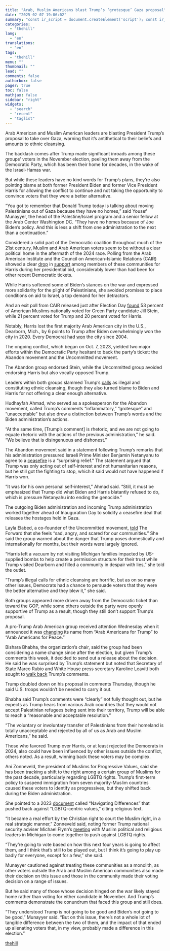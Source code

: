 ```yaml
---
title: "Arab, Muslim Americans blast Trump’s ‘grotesque’ Gaza proposal"
date: "2025-02-07 19:06:02"
summary: "const ir_script = document.createElement('script'); const ir_version = new Date().valueOf(); ir_script.src = 'https://instaread.co/js/instaread.thehill.js?version=' + ir_version; ir_script.setAttribute(\"type\", \"text/javascript\"); ir_script.setAttribute(\"async\", true); (document.getElementsByTagName('body')[0] || document.getElementsByTagName('head')[0]).appendChild(ir_script); Arab American and Muslim American leaders are blasting President Trump’s proposal to take over Gaza, warning that it’s antithetical to their beliefs and amounts to ethnic cleansing. The backlash..."
categories:
  - "thehill"
lang:
  - "en"
translations:
  - "en"
tags:
  - "thehill"
menu: ""
thumbnail: ""
lead: ""
comments: false
authorbox: false
pager: true
toc: false
mathjax: false
sidebar: "right"
widgets:
  - "search"
  - "recent"
  - "taglist"
---
```


Arab American and Muslim American leaders are blasting President Trump’s proposal to take over Gaza, warning that it’s antithetical to their beliefs and amounts to ethnic cleansing.

The backlash comes after Trump made significant inroads among these groups’ voters in the November election, peeling them away from the Democratic Party, which has been their home for decades, in the wake of the Israel-Hamas war.

But while these leaders have no kind words for Trump’s plans, they’re also pointing blame at both former President Biden and former Vice President Harris for allowing the conflict to continue and not taking the opportunity to convince voters that they were a better alternative.

“You got to remember that Donald Trump today is talking about moving Palestinians out of Gaza because they have no homes,” said Yousef Munayyer, the head of the Palestine/Israel program and a senior fellow at the Arab Center Washington DC. “They have no homes because of Joe Biden’s policy. And this is less a shift from one administration to the next than a continuation.”

Considered a solid part of the Democratic coalition throughout much of the 21st century, Muslim and Arab American voters seem to be without a clear political home in the aftermath of the 2024 race. Polling from the Arab American Institute and the Council on American-Islamic Relations (CAIR) showed a clear [drop](https://www.aaiusa.org/library/the-arab-american-vote-2024) in [support](https://www.cair.com/press_releases/breaking-cairs-final-election-poll-shows-stein-and-harris-still-tied-among-muslim-voters-trump-trailing/) among members of these communities for Harris during her presidential bid, considerably lower than had been for other recent Democratic tickets.

While Harris softened some of Biden’s stances on the war and expressed more solidarity for the plight of Palestinians, she avoided promises to place conditions on aid to Israel, a top demand for her detractors.

And an exit poll from CAIR released just after Election Day [found](https://www.cair.com/press_releases/cair-exit-poll-of-muslim-voters-reveals-surge-in-support-for-jill-stein-and-donald-trump-steep-decline-for-harris/) 53 percent of American Muslims nationally voted for Green Party candidate Jill Stein, while 21 percent voted for Trump and 20 percent voted for Harris.

Notably, Harris lost the first majority Arab American city in the U.S., Dearborn, Mich., by 6 points to Trump after Biden overwhelmingly won the city in 2020. Every Democrat had [won](https://apnews.com/article/trump-harris-arab-americans-michigan-dearborn-aea96b9161a77de1fa47d668e23edb98) the city since 2004.

The ongoing conflict, which began on Oct. 7, 2023, yielded two major efforts within the Democratic Party hesitant to back the party’s ticket: the Abandon movement and the Uncommitted movement.

The Abandon group endorsed Stein, while the Uncommitted group avoided endorsing Harris but also vocally opposed Trump.

Leaders within both groups slammed Trump’s [calls](https://thehill.com/homenews/administration/5129814-donald-trump-gaza-strip-us-troops/) as illegal and constituting ethnic cleansing, though they also turned blame to Biden and Harris for not offering a clear enough alternative.

Hudhayfah Ahmad, who served as a spokesperson for the Abandon movement, called Trump’s comments “inflammatory,” “grotesque” and “unacceptable” but also drew a distinction between Trump’s words and the Biden administration’s actions.

“At the same time, [Trump’s comment] is rhetoric, and we are not going to equate rhetoric with the actions of the previous administration,” he said. “We believe that is disingenuous and dishonest.”

The Abandon movement said in a statement following Trump’s remarks that his administration pressured Israeli Prime Minister Benjamin Netanyahu to agree to a [ceasefire](https://thehill.com/policy/international/5087048-israel-hamas-ceasefire-hostage-deal/) is a “surprising relief.” The statement argued that Trump was only acting out of self-interest and not humanitarian reasons, but he still got the fighting to stop, which it said would not have happened if Harris won.

“It was for his own personal self-interest,” Ahmad said. “Still, it must be emphasized that Trump did what Biden and Harris blatantly refused to do, which is pressure Netanyahu into ending the genocide.”

The outgoing Biden administration and incoming Trump administration worked together ahead of Inauguration Day to solidify a ceasefire deal that releases the hostages held in Gaza.

Layla Elabed, a co-founder of the Uncommitted movement, [told](https://x.com/jacobkornbluh/status/1886945574026391905) The Forward that she feels “sad, angry, and scared for our communities.” She said the group warned about the danger that Trump poses domestically and internationally for months, but their words were largely ignored.

“Harris left a vacuum by not visiting Michigan families impacted by US-supplied bombs to help create a permission structure for their trust while Trump visited Dearborn and filled a community in despair with lies,” she told the outlet.

“Trump’s illegal calls for ethnic cleansing are horrific, but as on so many other issues, Democrats had a chance to persuade voters that they were the better alternative and they blew it,” she said.

Both groups appeared more driven away from the Democratic ticket than toward the GOP, while some others outside the party were openly supportive of Trump as a result, though they still don’t support Trump’s proposal.

A pro-Trump Arab American group received attention Wednesday when it announced it was [changing](https://thehill.com/homenews/campaign/5128941-trump-arab-american-group-name-change/) its name from “Arab Americans for Trump” to “Arab Americans for Peace.”

Bishara Bhabha, the organization’s chair, said the group had been considering a name change since after the election, but given Trump’s comments this week, it decided to send out a release about the decision. He said he was surprised by Trump’s statement but noted that Secretary of State Marco Rubio and White House press secretary Karoline Leavitt both sought to [walk back](https://www.aljazeera.com/news/2025/2/6/us-officials-walk-back-elements-of-trumps-gaza-takeover-plan) Trump’s comments.

Trump doubled down on his proposal in comments Thursday, though he said U.S. troops wouldn’t be needed to carry it out.

Bhabha said Trump’s comments were “clearly” not fully thought out, but he expects as Trump hears from various Arab countries that they would not accept Palestinian refugees being sent into their territory, Trump will be able to reach a “reasonable and acceptable resolution.”

“The voluntary or involuntary transfer of Palestinians from their homeland is totally unacceptable and rejected by all of us as Arab and Muslim Americans,” he said.

Those who favored Trump over Harris, or at least rejected the Democrats in 2024, also could have been influenced by other issues outside the conflict, others noted. As a result, winning back these voters may be complex.

Ani Zonneveld, the president of Muslims for Progressive Values, said she has been tracking a shift to the right among a certain group of Muslims for the past decade, particularly regarding LGBTQ rights. Trump’s first-term policy to suspend immigration from seven majority-Muslim countries caused these voters to identify as progressives, but they shifted back during the Biden administration.

She pointed to a 2023 [document](https://navigatingdifferences.com/clarifying-sexual-and-gender-ethics-in-islam/#:~:text=Islam%20affirms%20that%20men%20and,appearance%20of%20the%20opposite%20gender.) called “Navigating Differences” that pushed back against “LGBTQ-centric values,” citing religious text.

“It became a real effort by the Christian right to court the Muslim right, in a real strategic manner,” Zonneveld said, noting former Trump national security adviser Michael Flynn’s [meeting](https://michiganadvance.com/2023/10/03/how-some-michigan-muslims-united-with-extremist-republicans-against-lgbtq-rights/) with Muslim political and religious leaders in Michigan to come together to push against LGBTQ rights.

“They’re going to vote based on how this next four years is going to affect them, and I think that’s still to be played out, but I think it’s going to play up badly for everyone, except for a few,” she said.

Munayyer cautioned against treating these communities as a monolith, as other voters outside the Arab and Muslim American communities also made their decision on this issue and those in the community made their voting decision on a range of issues.

But he said many of those whose decision hinged on the war likely stayed home rather than voting for either candidate in November. And Trump’s comments demonstrate the conundrum that faced this group and still does.

“They understood Trump is not going to be good and Biden’s not going to be good,” Munayyer said. “But on this issue, there’s not a whole lot of tangible difference between the two of them, and the impact of that ended up alienating voters that, in my view, probably made a difference in this election.”

[thehill](https://thehill.com/homenews/campaign/5131441-trump-arab-american-reaction/)
